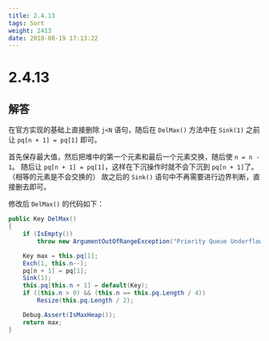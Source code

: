 ```yaml
---
title: 2.4.13
tags: Sort
weight: 2413
date: 2018-08-19 17:13:22
---
```


# 2.4.13


## 解答

在官方实现的基础上直接删除 `j<N` 语句，随后在 `DelMax()` 方法中在 `Sink(1)` 之前让 `pq[n + 1] = pq[1]` 即可。

首先保存最大值，然后把堆中的第一个元素和最后一个元素交换，随后使 `n = n - 1`。
随后让 `pq[n + 1] = pq[1]`，这样在下沉操作时就不会下沉到 `pq[n + 1]`了。（相等的元素是不会交换的）
故之后的 `Sink()` 语句中不再需要进行边界判断，直接删去即可。

修改后 `DelMax()` 的代码如下：

```csharp
public Key DelMax()
{
    if (IsEmpty())
        throw new ArgumentOutOfRangeException("Priority Queue Underflow");

    Key max = this.pq[1];
    Exch(1, this.n--);
    pq[n + 1] = pq[1];
    Sink(1);
    this.pq[this.n + 1] = default(Key);
    if ((this.n > 0) && (this.n == this.pq.Length / 4))
        Resize(this.pq.Length / 2);

    Debug.Assert(IsMaxHeap());
    return max;
}
```

